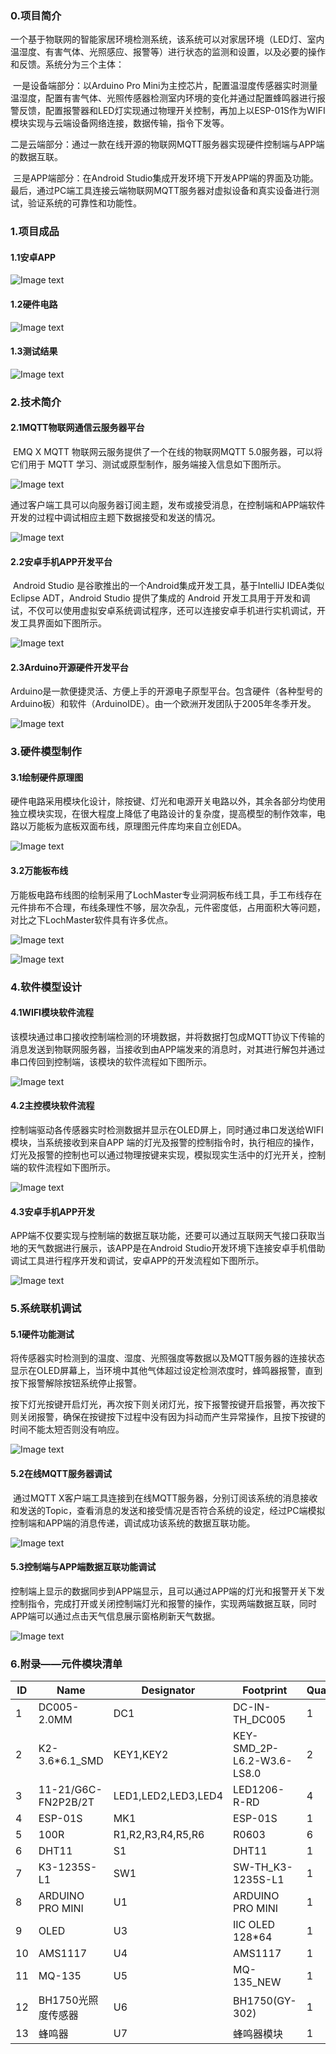 ### 0.项目简介

​		一个基于物联网的智能家居环境检测系统，该系统可以对家居环境（LED灯、室内温湿度、有害气体、光照感应、报警等）进行状态的监测和设置，以及必要的操作和反馈。系统分为三个主体：

​		一是设备端部分：以Arduino Pro Mini为主控芯片，配置温湿度传感器实时测量温湿度，配置有害气体、光照传感器检测室内环境的变化并通过配置蜂鸣器进行报警反馈，配置报警器和LED灯实现通过物理开关控制，再加上以ESP-01S作为WIFI模块实现与云端设备网络连接，数据传输，指令下发等。

​		二是云端部分：通过一款在线开源的物联网MQTT服务器实现硬件控制端与APP端的数据互联。

​		三是APP端部分：在Android Studio集成开发环境下开发APP端的界面及功能。最后，通过PC端工具连接云端物联网MQTT服务器对虚拟设备和真实设备进行测试，验证系统的可靠性和功能性。

### 1.项目成品

#### 1.1安卓APP

![Image text](https://raw.githubusercontent.com/wiweits/ALittleIOT/master/img-folder/1.png)

#### 1.2硬件电路

![Image text](https://raw.githubusercontent.com/wiweits/ALittleIOT/master/img-folder/2.png)

#### 1.3测试结果

![Image text](https://raw.githubusercontent.com/wiweits/ALittleIOT/master/img-folder/3.png)

### 2.技术简介

#### 2.1MQTT物联网通信云服务器平台

​	EMQ X MQTT 物联网云服务提供了一个在线的物联网MQTT 5.0服务器，可以将它们用于 MQTT 学习、测试或原型制作，服务端接入信息如下图所示。

![Image text](https://raw.githubusercontent.com/wiweits/ALittleIOT/master/img-folder/4.png)

​	通过客户端工具可以向服务器订阅主题，发布或接受消息，在控制端和APP端软件开发的过程中调试相应主题下数据接受和发送的情况。

![Image text](https://raw.githubusercontent.com/wiweits/ALittleIOT/master/img-folder/5.png)

#### 2.2安卓手机APP开发平台

​	Android Studio 是谷歌推出的一个Android集成开发工具，基于IntelliJ IDEA类似 Eclipse ADT，Android Studio 提供了集成的 Android 开发工具用于开发和调试，不仅可以使用虚拟安卓系统调试程序，还可以连接安卓手机进行实机调试，开发工具界面如下图所示。

![Image text](https://raw.githubusercontent.com/wiweits/ALittleIOT/master/img-folder/6.png)

#### 2.3Arduino开源硬件开发平台

​	Arduino是一款便捷灵活、方便上手的开源电子原型平台。包含硬件（各种型号的Arduino板）和软件（ArduinoIDE）。由一个欧洲开发团队于2005年冬季开发。

![Image text](https://raw.githubusercontent.com/wiweits/ALittleIOT/master/img-folder/7.png)

### 3.硬件模型制作

#### 3.1绘制硬件原理图

​	硬件电路采用模块化设计，除按键、灯光和电源开关电路以外，其余各部分均使用独立模块实现，在很大程度上降低了电路设计的复杂度，提高模型的制作效率，电路以万能板为底板双面布线，原理图元件库均来自立创EDA。

![Image text](https://raw.githubusercontent.com/wiweits/ALittleIOT/master/img-folder/8.png)

#### 3.2万能板布线

​	万能板电路布线图的绘制采用了LochMaster专业洞洞板布线工具，手工布线存在元件排布不合理，布线条理性不够，层次杂乱，元件密度低，占用面积大等问题，对比之下LochMaster软件具有许多优点。

![Image text](https://raw.githubusercontent.com/wiweits/ALittleIOT/master/img-folder/9.png)

![Image text](https://raw.githubusercontent.com/wiweits/ALittleIOT/master/img-folder/10.png)

### 4.软件模型设计

#### 4.1WIFI模块软件流程

​	该模块通过串口接收控制端检测的环境数据，并将数据打包成MQTT协议下传输的消息发送到物联网服务器，当接收到由APP端发来的消息时，对其进行解包并通过串口传回到控制端，该模块的软件流程如下图所示。

![Image text](https://raw.githubusercontent.com/wiweits/ALittleIOT/master/img-folder/11.png)

#### 4.2主控模块软件流程

​	控制端驱动各传感器实时检测数据并显示在OLED屏上，同时通过串口发送给WIFI模块，当系统接收到来自APP 端的灯光及报警的控制指令时，执行相应的操作，灯光及报警的控制也可以通过物理按键来实现，模拟现实生活中的灯光开关，控制端的软件流程如下图所示。

![Image text](https://raw.githubusercontent.com/wiweits/ALittleIOT/master/img-folder/12.png)

#### 4.3安卓手机APP开发

​	APP端不仅要实现与控制端的数据互联功能，还要可以通过互联网天气接口获取当地的天气数据进行展示，该APP是在Android Studio开发环境下连接安卓手机借助调试工具进行程序开发和调试，安卓APP的开发流程如下图所示。

![Image text](https://raw.githubusercontent.com/wiweits/ALittleIOT/master/img-folder/13.png)

### 5.系统联机调试

#### 5.1硬件功能测试

​	将传感器实时检测到的温度、湿度、光照强度等数据以及MQTT服务器的连接状态显示在OLED屏幕上，当环境中其他气体超过设定检测浓度时，蜂鸣器报警，直到按下报警解除按钮系统停止报警。

​	按下灯光按键开启灯光，再次按下则关闭灯光，按下报警按键开启报警，再次按下则关闭报警，确保在按键按下过程中没有因为抖动而产生异常操作，且按下按键的时间不能太短否则没有响应。

![Image text](https://raw.githubusercontent.com/wiweits/ALittleIOT/master/img-folder/14.png)

#### 5.2在线MQTT服务器调试

​	通过MQTT X客户端工具连接到在线MQTT服务器，分别订阅该系统的消息接收和发送的Topic，查看消息的发送和接受情况是否符合系统的设定，经过PC端模拟控制端和APP端的消息传递，调试成功该系统的数据互联功能。

![Image text](https://raw.githubusercontent.com/wiweits/ALittleIOT/master/img-folder/15.png)

#### 5.3控制端与APP端数据互联功能调试

​	控制端上显示的数据同步到APP端显示，且可以通过APP端的灯光和报警开关下发控制指令，完成打开或关闭控制端灯光和报警的操作，实现两端数据互联，同时APP端可以通过点击天气信息展示窗格刷新天气数据。

![Image text](https://raw.githubusercontent.com/wiweits/ALittleIOT/master/img-folder/16.png)

### 6.附录——元件模块清单

| ID   | Name                | Designator          | Footprint                  | Quantity |
| ---- | ------------------- | ------------------- | -------------------------- | -------- |
| 1    | DC005-2.0MM         | DC1                 | DC-IN-TH_DC005             | 1        |
| 2    | K2-3.6*6.1_SMD      | KEY1,KEY2           | KEY-SMD_2P-L6.2-W3.6-LS8.0 | 2        |
| 3    | 11-21/G6C-FN2P2B/2T | LED1,LED2,LED3,LED4 | LED1206-R-RD               | 4        |
| 4    | ESP-01S             | MK1                 | ESP-01S                    | 1        |
| 5    | 100R                | R1,R2,R3,R4,R5,R6   | R0603                      | 6        |
| 6    | DHT11               | S1                  | DHT11                      | 1        |
| 7    | K3-1235S-L1         | SW1                 | SW-TH_K3-1235S-L1          | 1        |
| 8    | ARDUINO PRO  MINI   | U1                  | ARDUINO PRO MINI           | 1        |
| 9    | OLED                | U3                  | IIC OLED 128*64            | 1        |
| 10   | AMS1117             | U4                  | AMS1117                    | 1        |
| 11   | MQ-135              | U5                  | MQ-135_NEW                 | 1        |
| 12   | BH1750光照度传感器  | U6                  | BH1750(GY-302)             | 1        |
| 13   | 蜂鸣器              | U7                  | 蜂鸣器模块                 | 1        |